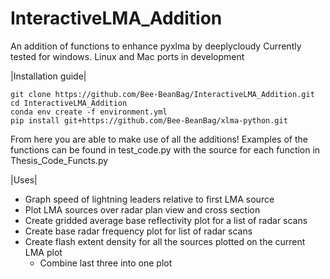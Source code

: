 # InteractiveLMA_Addition
An addition of functions to enhance pyxlma by deeplycloudy
Currently tested for windows. Linux and Mac ports in development


|Installation guide|
```
git clone https://github.com/Bee-BeanBag/InteractiveLMA_Addition.git
cd InteractiveLMA_Addition
conda env create -f environment.yml
pip install git+https://github.com/Bee-BeanBag/xlma-python.git
```

From here you are able to make use of all the additions! Examples of the functions can be found in test_code.py with the source for each function in Thesis_Code_Functs.py

|Uses|
- Graph speed of lightning leaders relative to first LMA source
- Plot LMA sources over radar plan view and cross section
- Create gridded average base reflectivity plot for a list of radar scans
- Create base radar frequency plot for list of radar scans
- Create flash extent density for all the sources plotted on the current LMA plot
    - Combine last three into one plot 

